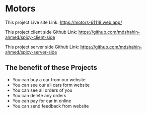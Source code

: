 # Motors

This project Live site Link: https://motors-61118.web.app/

This project client side Github Link: https://github.com/mdshahin-ahmed/spicy-client-side

This project server side Github Link: https://github.com/mdshahin-ahmed/spicy-server-side

## The benefit of these Projects

- You can buy a car from our website
- You can see our all cars form website
- You can see all orders of you
- You can delete any orders
- You can pay for car in online
- You can send feedback from website

